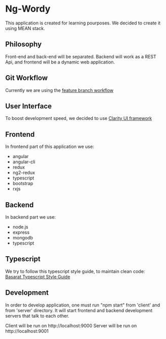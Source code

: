 # Ng-Wordy

This application is created for learning pourposes. We decided to create it using MEAN stack.

## Philosophy
Front-end and back-end will be separated. Backend will work as a REST Api, and frontend will be a dynamic web application.

## Git Workflow
Currently we are using the [feature branch workflow](https://www.atlassian.com/git/tutorials/comparing-workflows#feature-branch-workflow)

## User Interface
To boost development speed, we decided to use [Clarity UI framework](https://vmware.github.io/clarity/documentation)

## Frontend
In frontend part of this application we use:
- angular
- angular-cli
- redux
- ng2-redux
- typescript
- bootstrap
- rxjs

## Backend
In backend part we use:
- node.js
- express
- mongodb
- typescript

## Typescript
We try to follow this typescript style guide, to maintain clean code:<br>
[Basarat Typescript Style Guide](https://basarat.gitbooks.io/typescript/docs/styleguide/styleguide.html)

## Development
In order to develop application, one must run "npm start" from 'client' and from 'server' directory.
It will start frontend and backend development servers that talk to each other.

Client will be run on http://localhost:9000
Server will be run on http://localhost:9001